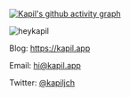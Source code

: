 [![Kapil's github activity graph](https://github-readme-activity-graph.vercel.app/graph?username=heykapil&theme=minimal)](https://github.com/heykapil)


<p align="left"> <img src="https://komarev.com/ghpvc/?username=heykapil&label=Profile%20views&color=blue&style=flat" alt="heykapil" /> </p>


Blog: <https://kapil.app>

Email: <hi@kapil.app>

Twitter: [@kapiljch](https://x.com/kapiljch)
